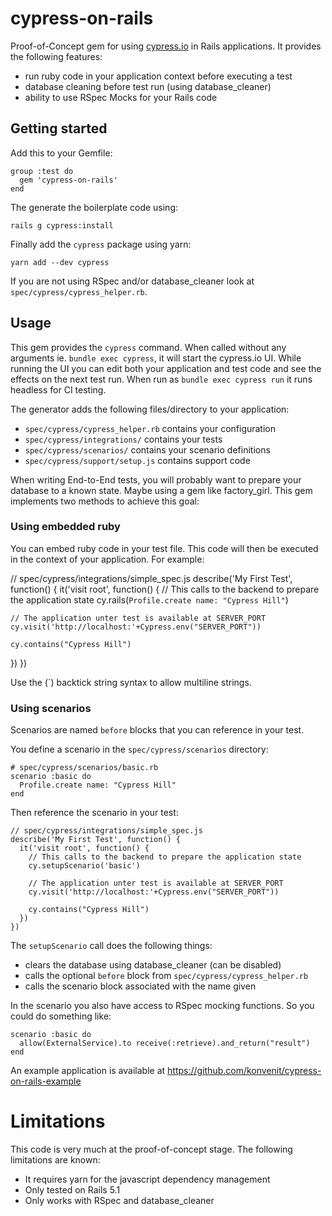 # cypress-on-rails

Proof-of-Concept gem for using [cypress.io](http://github.com/cypress-io/) in Rails applications. It provides the following features:
* run ruby code in your application context before executing a test
* database cleaning before test run (using database_cleaner)
* ability to use RSpec Mocks for your Rails code

## Getting started

Add this to your Gemfile:
```
group :test do
  gem 'cypress-on-rails'
end
```

The generate the boilerplate code using:
```
rails g cypress:install
```

Finally add the `cypress` package using yarn:
```
yarn add --dev cypress
```

If you are not using RSpec and/or database_cleaner look at `spec/cypress/cypress_helper.rb`.

## Usage

This gem provides the `cypress` command. When called without any arguments ie. `bundle exec cypress`, it will start the cypress.io UI. While running the UI you can edit both your application and test code and see the effects on the next test run. When run as `bundle exec cypress run` it runs headless for CI testing.

The generator adds the following files/directory to your application:
* `spec/cypress/cypress_helper.rb` contains your configuration
* `spec/cypress/integrations/` contains your tests
* `spec/cypress/scenarios/` contains your scenario definitions
* `spec/cypress/support/setup.js` contains support code

When writing End-to-End tests, you will probably want to prepare your database to a known state. Maybe using a gem like factory_girl. This gem implements two methods to achieve this goal:

### Using embedded ruby
You can embed ruby code in your test file. This code will then be executed in the context of your application. For example:

// spec/cypress/integrations/simple_spec.js
describe('My First Test', function() {
  it('visit root', function() {
    // This calls to the backend to prepare the application state
    cy.rails(`
      Profile.create name: "Cypress Hill"
    `)

    // The application unter test is available at SERVER_PORT
    cy.visit('http://localhost:'+Cypress.env("SERVER_PORT"))

    cy.contains("Cypress Hill")
  })
})

Use the (`) backtick string syntax to allow multiline strings.

### Using scenarios

Scenarios are named `before` blocks that you can reference in your test.

You define a scenario in the `spec/cypress/scenarios` directory:
```
# spec/cypress/scenarios/basic.rb
scenario :basic do
  Profile.create name: "Cypress Hill"
end
```

Then reference the scenario in your test:
```
// spec/cypress/integrations/simple_spec.js
describe('My First Test', function() {
  it('visit root', function() {
    // This calls to the backend to prepare the application state
    cy.setupScenario('basic')

    // The application unter test is available at SERVER_PORT
    cy.visit('http://localhost:'+Cypress.env("SERVER_PORT"))

    cy.contains("Cypress Hill")
  })
})
```

The `setupScenario` call does the following things:
* clears the database using database_cleaner (can be disabled)
* calls the optional `before` block from `spec/cypress/cypress_helper.rb`
* calls the scenario block associated with the name given

In the scenario you also have access to RSpec mocking functions. So you could do something like:
```
scenario :basic do
  allow(ExternalService).to receive(:retrieve).and_return("result")
end
```

An example application is available at https://github.com/konvenit/cypress-on-rails-example

# Limitations
This code is very much at the proof-of-concept stage. The following limitations are known:
* It requires yarn for the javascript dependency management
* Only tested on Rails 5.1
* Only works with RSpec and database_cleaner
